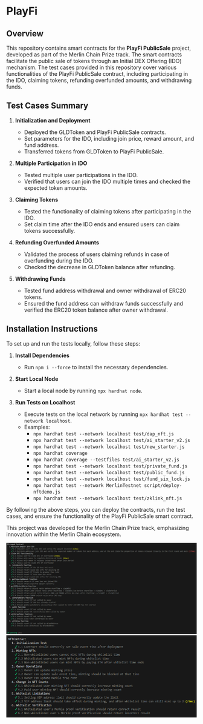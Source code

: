 
# PlayFi

## Overview
This repository contains smart contracts for the **PlayFi PublicSale** project, developed as part of the Merlin Chain Prize track. The smart contracts facilitate the public sale of tokens through an Initial DEX Offering (IDO) mechanism. The test cases provided in this repository cover various functionalities of the PlayFi PublicSale contract, including participating in the IDO, claiming tokens, refunding overfunded amounts, and withdrawing funds.

## Test Cases Summary
1. **Initialization and Deployment**
    - Deployed the GLDToken and PlayFi PublicSale contracts.
    - Set parameters for the IDO, including join price, reward amount, and fund address.
    - Transferred tokens from GLDToken to PlayFi PublicSale.

2. **Multiple Participation in IDO**
    - Tested multiple user participations in the IDO.
    - Verified that users can join the IDO multiple times and checked the expected token amounts.

3. **Claiming Tokens**
    - Tested the functionality of claiming tokens after participating in the IDO.
    - Set claim time after the IDO ends and ensured users can claim tokens successfully.

4. **Refunding Overfunded Amounts**
    - Validated the process of users claiming refunds in case of overfunding during the IDO.
    - Checked the decrease in GLDToken balance after refunding.

5. **Withdrawing Funds**
    - Tested fund address withdrawal and owner withdrawal of ERC20 tokens.
    - Ensured the fund address can withdraw funds successfully and verified the ERC20 token balance after owner withdrawal.

## Installation Instructions
To set up and run the tests locally, follow these steps:

1. **Install Dependencies**
    - Run `npm i --force` to install the necessary dependencies.

2. **Start Local Node**
    - Start a local node by running `npx hardhat node`.

3. **Run Tests on Localhost**
    - Execute tests on the local network by running `npx hardhat test --network localhost`.
    - Examples:
        - `npx hardhat test --network localhost test/dap_nft.js`
        - `npx hardhat test --network localhost test/ai_starter_v2.js`
        - `npx hardhat test --network localhost test/new_starter.js`
        - `npx hardhat coverage`
        - `npx hardhat coverage --testfiles test/ai_starter_v2.js`
        - `npx hardhat test --network localhost test/private_fund.js`
        - `npx hardhat test --network localhost test/public_fund.js`
        - `npx hardhat test --network localhost test/fund_six_lock.js`
        - `npx hardhat test --network MerlinTestnet script/deploy-nftdemo.js`
        - `npx hardhat test --network localhost test/zklink_nft.js`

By following the above steps, you can deploy the contracts, run the test cases, and ensure the functionality of the PlayFi PublicSale smart contract.

This project was developed for the Merlin Chain Prize track, emphasizing innovation within the Merlin Chain ecosystem.

![Test Results](test-ido.png)
![Test Nft](test-nft.png)
